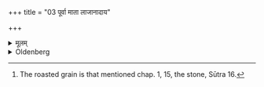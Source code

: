 +++
title = "03 पूर्वा माता लाजानादाय"

+++

<details><summary>मूलम्</summary>

पूर्वा माता लाजानादाय भ्राता वा वधूमाक्रामयेदश्मानं दक्षिणेन प्रपदेन ३
</details>

<details><summary>Oldenberg</summary>

3. [^2]  (Standing) to the east (of the girl) her mother or her brother, having taken the roasted grain, should make the bride tread on the stone with the tip of her right foot.


[^2]:  The roasted grain is that mentioned chap. 1, 15, the stone, Sūtra 16.
</details>

